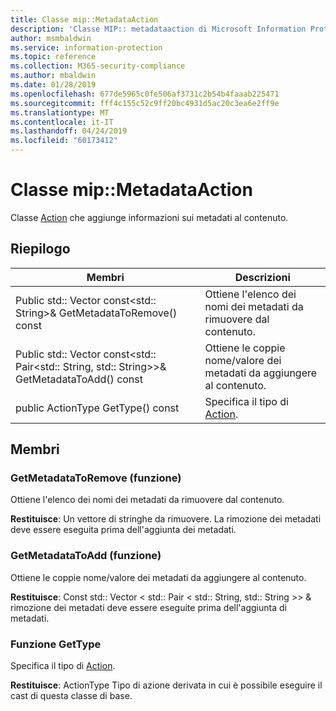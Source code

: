 ```yaml
---
title: Classe mip::MetadataAction
description: 'Classe MIP:: metadataaction di Microsoft Information Protection (MIP) SDK vengono documentate.'
author: msmbaldwin
ms.service: information-protection
ms.topic: reference
ms.collection: M365-security-compliance
ms.author: mbaldwin
ms.date: 01/28/2019
ms.openlocfilehash: 677de5965c0fe506af3731c2b54b4faaab225471
ms.sourcegitcommit: fff4c155c52c9ff20bc4931d5ac20c3ea6e2ff9e
ms.translationtype: MT
ms.contentlocale: it-IT
ms.lasthandoff: 04/24/2019
ms.locfileid: "60173412"
---
```

# <a name="class-mipmetadataaction"></a>Classe mip::MetadataAction 
Classe [Action](class_mip_action.md) che aggiunge informazioni sui metadati al contenuto.
  
## <a name="summary"></a>Riepilogo
 Membri                        | Descrizioni                                
--------------------------------|---------------------------------------------
Public std:: Vector const\<std:: String\>& GetMetadataToRemove() const  |  Ottiene l'elenco dei nomi dei metadati da rimuovere dal contenuto.
Public std:: Vector const\<std:: Pair\<std:: String, std:: String\>\>& GetMetadataToAdd() const  |  Ottiene le coppie nome/valore dei metadati da aggiungere al contenuto.
public ActionType GetType() const  |  Specifica il tipo di [Action](class_mip_action.md).

## <a name="members"></a>Membri
  
### <a name="getmetadatatoremove-function"></a>GetMetadataToRemove (funzione)
Ottiene l'elenco dei nomi dei metadati da rimuovere dal contenuto.

  
**Restituisce**: Un vettore di stringhe da rimuovere. La rimozione dei metadati deve essere eseguita prima dell'aggiunta dei metadati.
  
### <a name="getmetadatatoadd-function"></a>GetMetadataToAdd (funzione)
Ottiene le coppie nome/valore dei metadati da aggiungere al contenuto.

  
**Restituisce**: Const std:: Vector < std:: Pair < std:: String, std:: String >> & rimozione dei metadati deve essere eseguite prima dell'aggiunta di metadati.


### <a name="gettype-function"></a>Funzione GetType
Specifica il tipo di [Action](class_mip_action.md).

  
**Restituisce**: ActionType Tipo di azione derivata in cui è possibile eseguire il cast di questa classe di base.